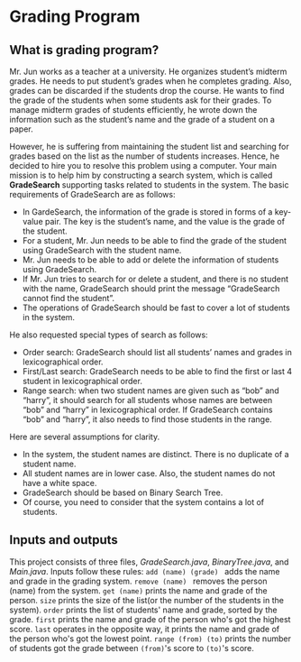 # Grading Program

## What is grading program?
Mr. Jun works as a teacher at a university. He organizes student’s midterm grades. He needs to put student’s grades when he completes grading. Also, grades can be discarded if the students drop the course. He wants to find the grade of the students when some students ask for their grades. To manage midterm grades of students efficiently, he wrote down the information such as the student’s name and the grade of a student on a paper.

However, he is suffering from maintaining the student list and searching for grades based on the list as the number of students increases. Hence, he decided to hire you to resolve this problem using a computer. Your main mission is to help him by constructing a search system, which is called **GradeSearch** supporting tasks related to students in the system. The basic requirements of GradeSearch are as follows:
- In GardeSearch, the information of the grade is stored in forms of a key- value pair. The key is the student’s name, and the value is the grade of the student.
- For a student, Mr. Jun needs to be able to find the grade of the student using GradeSearch with the student name.
- Mr. Jun needs to be able to add or delete the information of students using GradeSearch.
- If Mr. Jun tries to search for or delete a student, and there is no student with the name, GradeSearch should print the message “GradeSearch cannot find the student”.
- The operations of GradeSearch should be fast to cover a lot of students in the system.

He also requested special types of search as follows:
- Order search: GradeSearch should list all students’ names and grades in lexicographical order.
- First/Last search: GradeSearch needs to be able to find the first or last 4
student in lexicographical order.
- Range search: when two student names are given such as “bob” and “harry”, it should search for all students whose names are between “bob” and “harry” in lexicographical order. If GradeSearch contains “bob” and “harry”, it also needs to find those students in the range.

Here are several assumptions for clarity.
- In the system, the student names are distinct. There is no duplicate of a student name.
- All student names are in lower case. Also, the student names do not have a white space.
- GradeSearch should be based on Binary Search Tree.
- Of course, you need to consider that the system contains a lot of students.

## Inputs and outputs

This project consists of three files, *GradeSearch.java*, *BinaryTree.java*, and *Main.java*. 
Inputs follow these rules: 
```add (name) (grade) ``` adds the name and grade in the grading system.
```remove (name) ``` removes the person (name) from the system.
```get (name)``` prints the name and grade of the person.
```size``` prints the size of the list(or the number of the students in the system).
```order``` prints the list of students' name and grade, sorted by the grade.
```first``` prints the name and grade of the person who's got the highest score.
```last``` operates in the opposite way, it prints the name and grade of the person who's got the lowest point.
```range (from) (to)``` prints the number of students got the grade between ```(from)```'s score to ```(to)```'s score.

